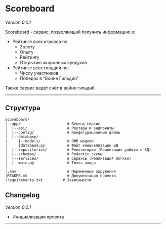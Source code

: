 # Scoreboard
_Version 0.0.1_
 
Scoreboard - сервис, позволяющий получить информацию о:
- Рейтинге всех игроков по:
  - Золоту
  - Опыту
  - Рейтингу
  - Открытию акционных сундуков
- Рейтинге всех гильдий по:
  - Числу участников
  - Победах в “Войне Гильдий”  

Также сервис ведёт счёт в войне гильдий.

___
## Структура
```
scoreboard/  
|--app/                     # Бекенд сервис 
|  |--api/                  # Роутеры и эндпоинты
|  |--config/               # Конфигурационные файлы
|  |--database/
|     |--models/            # ORM модели
|     |database.py          # Файл инициализации БД
|  |--repositories/         # Репозитории (Реализация работы с БД)
|  |--schemas/              # Pydantic схемы
|  |--services/             # Сервисы (Реализация логики)
|  |--main.py               # Точка входа
|
|.env                       # Переменные окружения
|README.md                  # Документация проекта
|requirements.txt         # Зависимости
```

## Changelog
_Version 0.0.1_
- Инициализация проекта
___